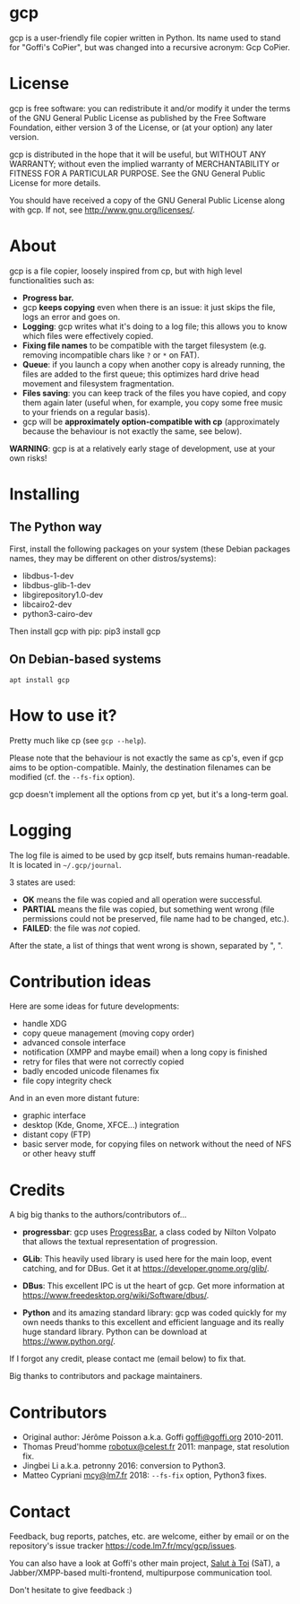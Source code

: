 gcp
===

gcp is a user-friendly file copier written in Python. Its name used to stand
for "Goffi's CoPier", but was changed into a recursive acronym: Gcp CoPier.


License
=======

gcp is free software: you can redistribute it and/or modify it under the terms
of the GNU General Public License as published by the Free Software Foundation,
either version 3 of the License, or (at your option) any later version.

gcp is distributed in the hope that it will be useful, but WITHOUT ANY
WARRANTY; without even the implied warranty of MERCHANTABILITY or FITNESS FOR A
PARTICULAR PURPOSE. See the GNU General Public License for more details.

You should have received a copy of the GNU General Public License along with
gcp. If not, see <http://www.gnu.org/licenses/>.


About
=====

gcp is a file copier, loosely inspired from cp, but with high level
functionalities such as:

- **Progress bar.**
- gcp **keeps copying** even when there is an issue: it just skips the file,
  logs an error and goes on.
- **Logging**: gcp writes what it's doing to a log file; this allows you to
  know which files were effectively copied.
- **Fixing file names** to be compatible with the target filesystem (e.g.
  removing incompatible chars like `?` or `*` on FAT).
- **Queue**: if you launch a copy when another copy is already running, the
  files are added to the first queue; this optimizes hard drive head movement
  and filesystem fragmentation.
- **Files saving**: you can keep track of the files you have copied, and copy
  them again later (useful when, for example, you copy some free music to your
  friends on a regular basis).
- gcp will be **approximately option-compatible with cp** (approximately
  because the behaviour is not exactly the same, see below).

**WARNING**: gcp is at a relatively early stage of development, use at your own
risks!


Installing
==========

The Python way
--------------

First, install the following packages on your system (these Debian packages
names, they may be different on other distros/systems):
- libdbus-1-dev
- libdbus-glib-1-dev
- libgirepository1.0-dev
- libcairo2-dev
- python3-cairo-dev

Then install gcp with pip:
    pip3 install gcp

On Debian-based systems
-----------------------

    apt install gcp


How to use it?
==============

Pretty much like cp (see `gcp --help`).

Please note that the behaviour is not exactly the same as cp's, even if gcp
aims to be option-compatible. Mainly, the destination filenames can be modified
(cf. the `--fs-fix` option).

gcp doesn't implement all the options from cp yet, but it's a long-term goal.


Logging
=======

The log file is aimed to be used by gcp itself, buts remains human-readable. It
is located in `~/.gcp/journal`.

3 states are used:
- **OK** means the file was copied and all operation were successful.
- **PARTIAL** means the file was copied, but something went wrong (file
  permissions could not be preserved, file name had to be changed, etc.).
- **FAILED**: the file was *not* copied.

After the state, a list of things that went wrong is shown, separated by ", ".


Contribution ideas
==================

Here are some ideas for future developments:
- handle XDG
- copy queue management (moving copy order)
- advanced console interface
- notification (XMPP and maybe email) when a long copy is finished
- retry for files that were not correctly copied
- badly encoded unicode filenames fix
- file copy integrity check

And in an even more distant future:
- graphic interface
- desktop (Kde, Gnome, XFCE...) integration
- distant copy (FTP)
- basic server mode, for copying files on network without the need of NFS or
  other heavy stuff


Credits
=======

A big big thanks to the authors/contributors of...

* **progressbar**:
  gcp uses [ProgressBar](https://pypi.python.org/pypi/progressbar), a class
  coded by Nilton Volpato that allows the textual representation of
  progression.

* **GLib**:
  This heavily used library is used here for the main loop, event catching, and
  for DBus. Get it at <https://developer.gnome.org/glib/>.

* **DBus**:
  This excellent IPC is ut the heart of gcp. Get more information at
  <https://www.freedesktop.org/wiki/Software/dbus/>.

* **Python** and its amazing standard library:
  gcp was coded quickly for my own needs thanks to this excellent and efficient
  language and its really huge standard library. Python can be download at
  <https://www.python.org/>.

If I forgot any credit, please contact me (email below) to fix that.

Big thanks to contributors and package maintainers.


Contributors
============

* Original author: Jérôme Poisson a.k.a. Goffi <goffi@goffi.org> 2010-2011.
* Thomas Preud'homme <robotux@celest.fr> 2011: manpage, stat resolution fix.
* Jingbei Li a.k.a. petronny 2016: conversion to Python3.
* Matteo Cypriani <mcy@lm7.fr> 2018: `--fs-fix` option, Python3 fixes.


Contact
=======

Feedback, bug reports, patches, etc. are welcome, either by email or on the
repository's issue tracker <https://code.lm7.fr/mcy/gcp/issues>.

You can also have a look at Goffi's other main project, [Salut à
Toi](https://www.salut-a-toi.org/) (SàT), a Jabber/XMPP-based multi-frontend,
multipurpose communication tool.

Don't hesitate to give feedback :)
